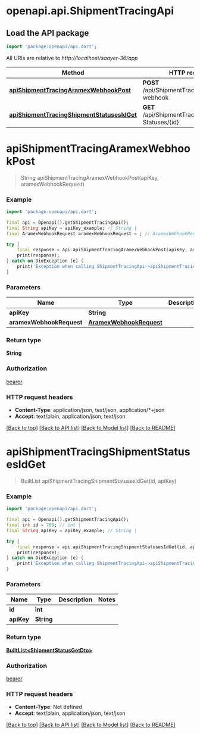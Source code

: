 # openapi.api.ShipmentTracingApi

## Load the API package
```dart
import 'package:openapi/api.dart';
```

All URIs are relative to *http://localhost/saayer-36/app*

Method | HTTP request | Description
------------- | ------------- | -------------
[**apiShipmentTracingAramexWebhookPost**](ShipmentTracingApi.md#apishipmenttracingaramexwebhookpost) | **POST** /api/ShipmentTracing/aramex-webhook | 
[**apiShipmentTracingShipmentStatusesIdGet**](ShipmentTracingApi.md#apishipmenttracingshipmentstatusesidget) | **GET** /api/ShipmentTracing/Shipment-Statuses/{id} | 


# **apiShipmentTracingAramexWebhookPost**
> String apiShipmentTracingAramexWebhookPost(apiKey, aramexWebhookRequest)



### Example
```dart
import 'package:openapi/api.dart';

final api = Openapi().getShipmentTracingApi();
final String apiKey = apiKey_example; // String | 
final AramexWebhookRequest aramexWebhookRequest = ; // AramexWebhookRequest | 

try {
    final response = api.apiShipmentTracingAramexWebhookPost(apiKey, aramexWebhookRequest);
    print(response);
} catch on DioException (e) {
    print('Exception when calling ShipmentTracingApi->apiShipmentTracingAramexWebhookPost: $e\n');
}
```

### Parameters

Name | Type | Description  | Notes
------------- | ------------- | ------------- | -------------
 **apiKey** | **String**|  | 
 **aramexWebhookRequest** | [**AramexWebhookRequest**](AramexWebhookRequest.md)|  | [optional] 

### Return type

**String**

### Authorization

[bearer](../README.md#bearer)

### HTTP request headers

 - **Content-Type**: application/json, text/json, application/*+json
 - **Accept**: text/plain, application/json, text/json

[[Back to top]](#) [[Back to API list]](../README.md#documentation-for-api-endpoints) [[Back to Model list]](../README.md#documentation-for-models) [[Back to README]](../README.md)

# **apiShipmentTracingShipmentStatusesIdGet**
> BuiltList<ShipmentStatusGetDto> apiShipmentTracingShipmentStatusesIdGet(id, apiKey)



### Example
```dart
import 'package:openapi/api.dart';

final api = Openapi().getShipmentTracingApi();
final int id = 789; // int | 
final String apiKey = apiKey_example; // String | 

try {
    final response = api.apiShipmentTracingShipmentStatusesIdGet(id, apiKey);
    print(response);
} catch on DioException (e) {
    print('Exception when calling ShipmentTracingApi->apiShipmentTracingShipmentStatusesIdGet: $e\n');
}
```

### Parameters

Name | Type | Description  | Notes
------------- | ------------- | ------------- | -------------
 **id** | **int**|  | 
 **apiKey** | **String**|  | 

### Return type

[**BuiltList&lt;ShipmentStatusGetDto&gt;**](ShipmentStatusGetDto.md)

### Authorization

[bearer](../README.md#bearer)

### HTTP request headers

 - **Content-Type**: Not defined
 - **Accept**: text/plain, application/json, text/json

[[Back to top]](#) [[Back to API list]](../README.md#documentation-for-api-endpoints) [[Back to Model list]](../README.md#documentation-for-models) [[Back to README]](../README.md)

